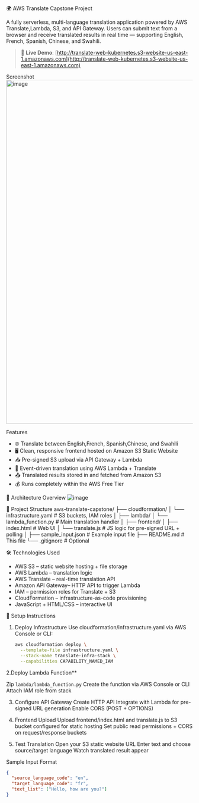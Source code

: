 🌍 AWS Translate Capstone Project

A fully serverless, multi-language translation application powered by AWS Translate,Lambda, S3, and API Gateway. Users can submit text from a browser and receive translated results in real time — supporting English, French, Spanish, Chinese, and Swahili.

> 🔗 **Live Demo**: [http://translate-web-kubernetes.s3-website-us-east-1.amazonaws.com](http://translate-web-kubernetes.s3-website-us-east-1.amazonaws.com)

Screenshot
<img width="925" alt="image" src="https://github.com/user-attachments/assets/7c4c1566-50c0-456e-a247-a9534d5f6532" />


Features
- 🌐 Translate between English,French, Spanish,Chinese, and Swahili
- 🖥️ Clean, responsive frontend hosted on Amazon S3 Static Website
- 📥 Pre-signed S3 upload via API Gateway + Lambda
- 🔁 Event-driven translation using AWS Lambda + Translate
- 📤 Translated results stored in and fetched from Amazon S3
- 💰 Runs completely within the AWS Free Tier

🧱 Architecture Overview
![image](https://github.com/user-attachments/assets/1445e762-558b-4655-b7b4-9235caea1559)

📁 Project Structure
aws-translate-capstone/
├── cloudformation/
│   └── infrastructure.yaml         # S3 buckets, IAM roles
│
├── lambda/
│   └── lambda\_function.py          # Main translation handler
│
├── frontend/
│   ├── index.html                  # Web UI
│   └── translate.js                # JS logic for pre-signed URL + polling
│
├── sample\_input.json               # Example input file
├── README.md                       # This file
└── .gitignore                      # Optional

🛠️ Technologies Used

- AWS S3 – static website hosting + file storage
- AWS Lambda – translation logic
- AWS Translate – real-time translation API
- Amazon API Gateway– HTTP API to trigger Lambda
- IAM – permission roles for Translate + S3
- CloudFormation – infrastructure-as-code provisioning
- JavaScript + HTML/CSS – interactive UI

🔧 Setup Instructions

1. Deploy Infrastructure 
   Use cloudformation/infrastructure.yaml via AWS Console or CLI:
   ```bash
   aws cloudformation deploy \
     --template-file infrastructure.yaml \
     --stack-name translate-infra-stack \
     --capabilities CAPABILITY_NAMED_IAM


2.Deploy Lambda Function**

   Zip `lambda/lambda_function.py`
   Create the function via AWS Console or CLI
   Attach IAM role from stack

3. Configure API Gateway
     Create HTTP API
     Integrate with Lambda for pre-signed URL generation
      Enable CORS (POST + OPTIONS)

4. Frontend Upload
  Upload frontend/index.html and translate.js to S3 bucket configured for static hosting
  Set public read permissions + CORS on request/response buckets

5. Test Translation
   Open your S3 static website URL
   Enter text and choose source/target language
    Watch translated result appear

Sample Input Format
```json
{
  "source_language_code": "en",
  "target_language_code": "fr",
  "text_list": ["Hello, how are you?"]
}
```

